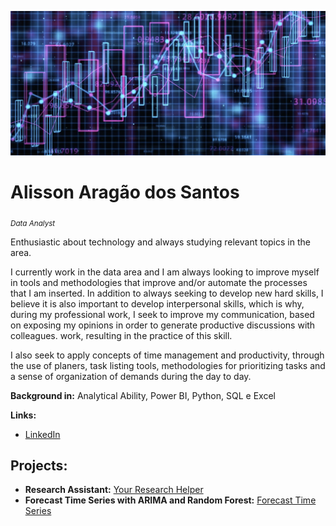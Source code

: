 <p align="center">
  <img src="MSc-Data-Science.jpg" >
</p>

# Alisson Aragão dos Santos
<sub>*Data Analyst*</sub>

Enthusiastic about technology and always studying relevant topics in the area.

I currently work in the data area and I am always looking to improve myself in tools and methodologies that improve and/or automate the processes that I am inserted.
In addition to always seeking to develop new hard skills, I believe it is also important to develop interpersonal skills, which is why, during my professional work, I seek to improve my communication, based on exposing my opinions in order to generate productive discussions with colleagues. work, resulting in the practice of this skill.

I also seek to apply concepts of time management and productivity, through the use of planers, task listing tools, methodologies for prioritizing tasks and a sense of organization of demands during the day to day.

**Background in:** Analytical Ability, Power BI, Python, SQL e Excel

**Links:**
* <a href="https://www.linkedin.com/in/alisson-arag%C3%A3o-dos-santos-459297120">LinkedIn</a>


## Projects:

* **Research Assistant:** <a href="https://github.com/alisson-as/imersion_alura_final_project">Your Research Helper</a>
* **Forecast Time Series with ARIMA and Random Forest:** <a href="https://github.com/alisson-as/project-tcc">Forecast Time Series</a>
